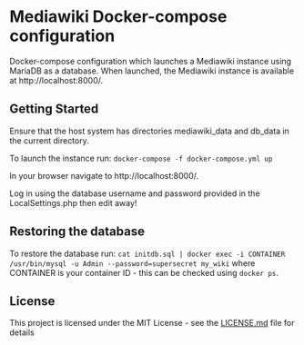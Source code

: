 # Mediawiki Docker-compose configuration
Docker-compose configuration which launches a ​Mediawiki​ instance using MariaDB as a database.
When launched, the Mediawiki instance is available at http://localhost:8000/.

## Getting Started
Ensure that the host system has directories mediawiki_data and db_data in the current directory.

To launch the instance run:
`docker-compose -f docker-compose.yml up`

In your browser navigate to http://localhost:8000/.

Log in using the database username and password provided in the LocalSettings.php then edit away!

## Restoring the database
To restore the database run:
`cat initdb.sql | docker exec -i CONTAINER /usr/bin/mysql -u Admin --password=supersecret my_wiki`
where CONTAINER is your container ID - this can be checked using `docker ps`.

## License
This project is licensed under the MIT License - see the [LICENSE.md](LICENSE) file for details
